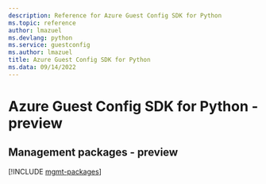 ```yaml
---
description: Reference for Azure Guest Config SDK for Python
ms.topic: reference
author: lmazuel
ms.devlang: python
ms.service: guestconfig
ms.author: lmazuel
title: Azure Guest Config SDK for Python
ms.data: 09/14/2022
---
```

# Azure Guest Config SDK for Python - preview

## Management packages - preview
[!INCLUDE [mgmt-packages](guest-config-mgmt-index.md)]